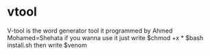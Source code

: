 # vtool
V-tool is the word generator tool
it programmed by Ahmed Mohamed=Shehata
if you wanna use it just write 
$chmod +x *
$bash install.sh
then write 
$venom
